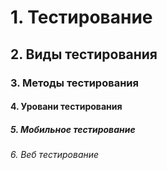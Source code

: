 # 1. Тестирование
## 2. Виды тестирования
### 3. Методы тестирования
#### 4. Уровани тестирования
##### 5. Мобильное тестирование
###### 6. Веб тестирование
